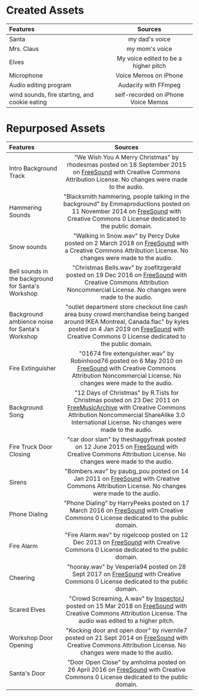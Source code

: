 # Created Assets
| Features      | Sources    |
| :------------- | :----------: |
|  Santa | my dad's voice  |
|  Mrs. Claus | my mom's voice   |
|  Elves | My voice edited to be a higher pitch  |
|  Microphone | Voice Memos on iPhone   |
|  Audio editing program | Audacity with FFmpeg  |
|  wind sounds, fire starting, and cookie eating | self-recorded on iPhone Voice Memos |

# Repurposed Assets
| Features      | Sources    |
| :------------- | :----------: |
|  Intro Background Track | "We Wish You A Merry Christmas" by rhodesmas posted on 18 September 2015 on [FreeSound](https://freesound.org/people/rhodesmas/sounds/322275/)  with Creative Commons Attribution License. No changes were made to the audio. | |
|  Hammering Sounds | "Blacksmith hammering, people talking in the background" by Emmaproductions posted on 11 November 2014 on [FreeSound](https://freesound.org/people/Emmaproductions/sounds/254370/)  with Creative Commons 0 License dedicated to the public domain. | |
|  Snow sounds | "Walking in Snow.wav" by Percy Duke posted on 2 March 2018 on [FreeSound](https://freesound.org/people/Percy%20Duke/sounds/420559/) with a Creative Commons Attribution License. No changes were made to the audio. | |
|  Bell sounds in the background for Santa's Workshop | "Christmas Bells.wav" by zoefitzgerald posted on 19 Dec 2016 on [FreeSound](https://freesound.org/people/ChrilleElGringo/sounds/333522/) with Creative Commons Attribution Noncommercial License. No changes were made to the audio. | |
|  Background ambience noise for Santa's Workshop | "outlet department store checkout line cash area busy crowd merchandise being banged around IKEA Montreal, Canada.flac" by kyles posted on 4 Jan 2019 on [FreeSound](https://freesound.org/people/kyles/sounds/455818/)  with Creative Commons 0 License dedicated to the public domain. | |
|  Fire Extinguisher | "01674 fire extenguisher.wav" by Robinhood76 posted on 6 May 2010 on [FreeSound](https://freesound.org/people/Robinhood76/sounds/96176/)  with Creative Commons Attribution Noncommercial License. No changes were made to the audio. | |
|  Background Song | "12 Days of Christmas" by R.Tists for Christmas posted on 23 Dec 2011 on [FreeMusicArchive](https://freemusicarchive.org/music/RTists_for_Christmas/An_Album_for_Christ/RTists_for_Christmas_-_An_Album_for_Christ_-_01_12_Days_of_Christmas)  with Creative Commons Attribution Noncommercial ShareAlike 3.0 International License. No changes were made to the audio. | |
|  Fire Truck Door Closing | "car door slam" by theshaggyfreak posted on 12 June 2015 on [FreeSound](https://freesound.org/people/theshaggyfreak/sounds/276271/)  with Creative Commons Attribution License. No changes were made to the audio. | |
|  Sirens | "Bombers.wav" by paubg_pou posted on 14 Jan 2011 on [FreeSound](https://freesound.org/people/paubg_pou/sounds/111901/)  with Creative Commons Attribution License. No changes were made to the audio. | |
|  Phone Dialing | "Phone Dialing" by HarryPeeks posted on 17 March 2016 on [FreeSound](https://freesound.org/people/HarryPeeks/sounds/339950/)  with Creative Commons 0 License dedicated to the public domain. | |
|  Fire Alarm | "Fire Alarm.wav" by nigelcoop posted on 12 Dec 2013 on [FreeSound](https://freesound.org/people/nigelcoop/sounds/210513/)  with Creative Commons 0 License dedicated to the public domain. | |
|  Cheering | "hooray.wav" by Vesperia94 posted on 28 Sept 2017 on [FreeSound](https://freesound.org/people/Vesperia94/sounds/403057/)  with Creative Commons 0 License dedicated to the public domain. | |
|  Scared Elves | "Crowd Screaming, A.wav" by [InspectorJ](https://www.jshaw.co.uk/) posted on 15 Mar 2018 on [FreeSound](https://freesound.org/people/InspectorJ/sounds/421852/)  with Creative Commons Attribution License. The audio was edited to a higher pitch. | |
|  Workshop Door Opening | "Kocking door and open door" by rivernile7 posted on 21 Sept 2014 on [FreeSound](https://freesound.org/people/rivernile7/sounds/249573/)  with Creative Commons Attribution License. No changes were made to the audio. | |
|  Santa's Door | "Door Open Close" by amholma posted on 26 April 2016 on [FreeSound](https://freesound.org/people/amholma/sounds/344360/)  with Creative Commons 0 License dedicated to the public domain. | |
